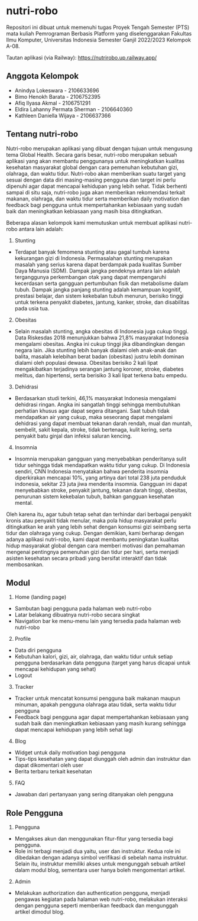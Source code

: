 # nutri-robo

Repositori ini dibuat untuk memenuhi tugas Proyek Tengah Semester (PTS) mata kuliah Pemrograman Berbasis Platform yang diselenggarakan Fakultas Ilmu Komputer, Universitas Indonesia Semester Ganjil 2022/2023 Kelompok A-08.

Tautan aplikasi (via Railway): https://nutrirobo.up.railway.app/

## Anggota Kelompok

+ Anindya Lokeswara - 2106633696
+ Bimo Henokh Barata - 2106752395
+ Afiq Ilyasa Akmal - 2106751291 
+ Eldira Lahanny Permata Sherman - 2106640360
+ Kathleen Daniella Wijaya - 2106637366 

## Tentang nutri-robo

Nutri-robo merupakan aplikasi yang dibuat dengan tujuan untuk mengusung tema Global Health. Secara garis besar, nutri-robo merupakan sebuah aplikasi yang akan membantu penggunanya untuk meningkatkan kualitas kesehatan masyarakat global dengan cara pemenuhan kebutuhan gizi, olahraga, dan waktu tidur. Nutri-robo akan memberikan suatu target yang sesuai dengan data diri masing-masing pengguna dan target ini perlu dipenuhi agar dapat mencapai kehidupan yang lebih sehat. Tidak berhenti sampai di situ saja, nutri-robo juga akan memberikan rekomendasi terkait makanan, olahraga, dan waktu tidur serta memberikan daily motivation dan feedback bagi pengguna untuk mempertahankan kebiasaan yang sudah baik dan meningkatkan kebiasaan yang masih bisa ditingkatkan.

Beberapa alasan kelompok kami memutuskan untuk membuat aplikasi nutri-robo antara lain adalah:
1. Stunting
- Terdapat banyak femomena stunting atau gagal tumbuh karena kekurangan gizi di Indonesia. Permasalahan stunting merupakan masalah yang serius karena dapat berdampak pada kualitas Sumber Daya Manusia (SDM). Dampak jangka pendeknya antara lain adalah terganggunya perkembangan otak yang dapat mempengaruhi kecerdasan serta gangguan pertumbuhan fisik dan metabolisme dalam tubuh. Dampak jangka panjang stunting adalah kemampuan kognitif, prestasi belajar, dan sistem kekebalan tubuh menurun, berisiko tinggi untuk terkena penyakit diabetes, jantung, kanker, stroke, dan disabilitas pada usia tua.
2. Obesitas
- Selain masalah stunting, angka obesitas di Indonesia juga cukup tinggi. Data Riskesdas 2018 menunjukkan bahwa 21,8% masyarakat Indonesia mengalami obesitas. Angka ini cukup tinggi jika dibandingkan dengan negara lain. Jika stunting lebih banyak dialami oleh anak-anak dan balita, masalah kelebihan berat badan (obesitas) justru lebih dominan dialami oleh populasi dewasa. Obesitas berisiko 2 kali lipat mengakibatkan terjadinya serangan jantung koroner, stroke, diabetes melitus, dan hipertensi, serta berisiko 3 kali lipat terkena batu empedu.
3. Dehidrasi
- Berdasarkan studi terkini, 46,1% masyarakat Indonesia mengalami dehidrasi ringan. Angka ini sangatlah tinggi sehingga membutuhkan perhatian khusus agar dapat segera ditangani. Saat tubuh tidak mendapatkan air yang cukup, maka seseorang dapat mengalami dehidrasi yang dapat membuat tekanan darah rendah, mual dan muntah, sembelit, sakit kepala, stroke, tidak bertenaga, kulit kering, serta penyakit batu ginjal dan infeksi saluran kencing.
4. Insomnia
- Insomnia merupakan gangguan yang menyebabkan penderitanya sulit tidur sehingga tidak mendapatkan waktu tidur yang cukup. Di Indonesia sendiri, CNN Indonesia menyatakan bahwa penderita insomnia diperkirakan mencapai 10%, yang artinya dari total 238 juta penduduk indonesia, sekitar 23 juta jiwa menderita insomnia. Gangguan ini dapat menyebabkan stroke, penyakit jantung, tekanan darah tinggi, obesitas, penurunan sistem kekebalan tubuh, bahkan gangguan kesehatan mental. 

Oleh karena itu, agar tubuh tetap sehat dan terhindar dari berbagai penyakit kronis atau penyakit tidak menular, maka pola hidup masyarakat perlu ditingkatkan ke arah yang lebih sehat dengan konsumsi gizi seimbang serta tidur dan olahraga yang cukup. Dengan demikian, kami berharap dengan adanya aplikasi nutri-robo, kami dapat membantu peningkatan kualitas hidup masyarakat global dengan cara memberi motivasi dan pemahaman mengenai pentingnya pemenuhan gizi dan tidur per hari, serta menjadi asisten kesehatan secara pribadi yang bersifat interaktif dan tidak membosankan.

## Modul

1. Home (landing page)
- Sambutan bagi pengguna pada halaman web nutri-robo
- Latar belakang dibuatnya nutri-robo secara singkat 
- Navigation bar ke menu-menu lain yang tersedia pada halaman web nutri-robo

2. Profile
- Data diri pengguna
- Kebutuhan kalori, gizi, air, olahraga, dan waktu tidur untuk setiap pengguna berdasarkan data pengguna (target yang harus dicapai untuk mencapai kehidupan yang sehat)
- Logout

3. Tracker
- Tracker untuk mencatat konsumsi pengguna baik makanan maupun minuman, apakah pengguna olahraga atau tidak, serta waktu tidur pengguna
- Feedback bagi pengguna agar dapat mempertahankan kebiasaan yang sudah baik dan meningkatkan kebiasaan yang masih kurang sehingga dapat mencapai kehidupan yang lebih sehat lagi

4. Blog
- Widget untuk daily motivation bagi pengguna
- Tips-tips kesehatan yang dapat diunggah oleh admin dan instruktur dan dapat dikomentari oleh user
- Berita terbaru terkait kesehatan

5. FAQ
- Jawaban dari pertanyaan yang sering ditanyakan oleh pengguna

## Role Pengguna

1. Pengguna
- Mengakses akun dan menggunakan fitur-fitur yang tersedia bagi pengguna.
- Role ini terbagi menjadi dua yaitu, user dan instruktur. Kedua role ini dibedakan dengan adanya simbol verifikasi di sebelah nama instruktur. Selain itu, instruktur memiliki akses untuk mengunggah sebuah artikel dalam modul blog, sementara user hanya boleh mengomentari artikel.

2. Admin 
- Melakukan authorization dan authentication pengguna, menjadi pengawas kegiatan pada halaman web nutri-robo, melakukan interaksi dengan pengguna seperti memberikan feedback dan mengunggah artikel dimodul blog.
